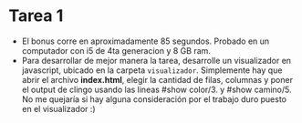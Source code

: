 # Tarea 1

* El bonus corre en aproximadamente 85 segundos. Probado en un computador con i5 de 4ta generacion y 8 GB ram.
* Para desarrollar de mejor manera la tarea, desarrolle un visualizador en javascript, ubicado en la carpeta ``visualizador``. Simplemente hay que abrir el archivo **index.html**, elegir la cantidad de filas, columnas y poner el output de clingo usando las lineas #show color/3. y #show camino/5. No me quejaría si hay alguna consideración por el trabajo duro puesto en el visualizador :)
